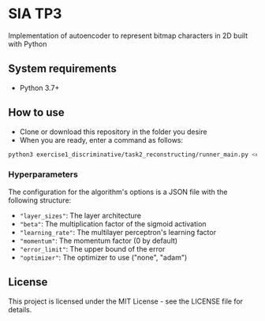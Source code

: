 # SIA TP3

Implementation of autoencoder to represent bitmap characters in 2D built with Python

## System requirements

* Python 3.7+

## How to use

* Clone or download this repository in the folder you desire
* When you are ready, enter a command as follows:
```sh
python3 exercise1_discriminative/task2_reconstructing/runner_main.py <config.json> <output_file.csv> [<noise_level> [<training_level>]]
```

### Hyperparameters

The configuration for the algorithm's options is a JSON file with the following structure:

* `"layer_sizes"`: The layer architecture
* `"beta"`: The multiplication factor of the sigmoid activation
* `"learning_rate"`: The multilayer perceptron's learning factor
* `"momentum"`: The momentum factor (0 by default)
* `"error_limit"`: The upper bound of the error
* `"optimizer"`: The optimizer to use ("none", "adam")

## License

This project is licensed under the MIT License - see the LICENSE file for details.
